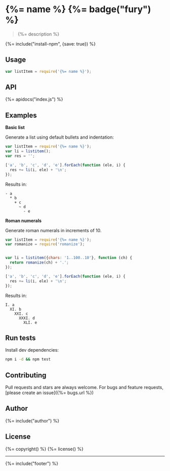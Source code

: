# {%= name %} {%= badge("fury") %}

> {%= description %}

{%= include("install-npm", {save: true}) %}

## Usage

```js
var listItem = require('{%= name %}');
```

## API
{%= apidocs("index.js") %}

## Examples

**Basic list**

Generate a list using default bullets and indentation:

```js
var listItem = require('{%= name %}');
var li = listitem();
var res = '';

['a', 'b', 'c', 'd', 'e'].forEach(function (ele, i) {
  res += li(i, ele) + '\n';
});
```

Results in:

```
- a
  * b
    + c
      ~ d
        - e
```

**Roman numerals**

Generate roman numerals in increments of 10.

```js
var listItem = require('{%= name %}');
var romanize = require('romanize');


var li = listitem({chars: '1..100..10'}, function (ch) {
  return romanize(ch) + '.';
});

['a', 'b', 'c', 'd', 'e'].forEach(function (ele, i) {
  res += li(i, ele) + '\n';
});
```

Results in:

```
I. a
  XI. b
    XXI. c
      XXXI. d
        XLI. e
```

## Run tests

Install dev dependencies:

```bash
npm i -d && npm test
```

## Contributing
Pull requests and stars are always welcome. For bugs and feature requests, [please create an issue]({%= bugs.url %})

## Author
{%= include("author") %}

## License
{%= copyright() %}
{%= license() %}

***

{%= include("footer") %}

